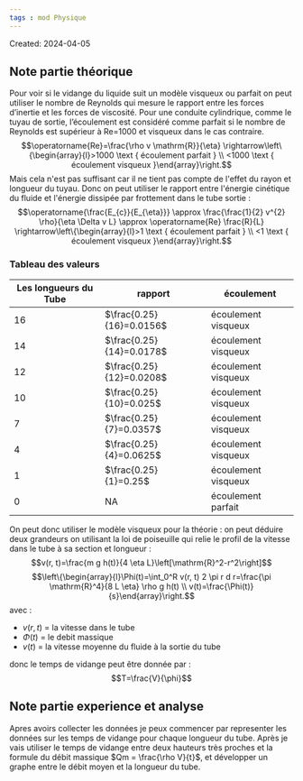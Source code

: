 ```yaml
---
tags : mod Physique
---
```

Created: 2024-04-05

## Note partie théorique
Pour voir si le vidange du liquide suit un modèle visqueux ou parfait on peut utiliser le nombre de Reynolds qui mesure le rapport entre les forces d’inertie et les forces de viscosité. Pour une conduite cylindrique, comme le tuyau de sortie, l’écoulement est considéré comme parfait si le nombre de Reynolds est supérieur à Re=1000 et visqueux dans le cas contraire. 
$$\operatorname{Re}=\frac{\rho v \mathrm{R}}{\eta} \rightarrow\left\{\begin{array}{l}>1000 \text { écoulement parfait } \\ <1000 \text { écoulement visqueux }\end{array}\right.$$
Mais cela n'est pas suffisant car il ne tient pas compte de l'effet du rayon et longueur du tuyau. Donc on peut utiliser le rapport entre l'énergie cinétique du fluide et l'énergie dissipée par frottement dans le tube sortie : 
$$\operatorname{\frac{E_{c}}{E_{\eta}}} \approx \frac{\frac{1}{2} v^{2} \rho}{\eta \Delta v L} \approx \operatorname{Re} \frac{R}{L} \rightarrow\left\{\begin{array}{l}>1 \text { écoulement parfait } \\ <1 \text { écoulement visqueux }\end{array}\right.$$
### Tableau des valeurs
| Les longueurs du Tube | rapport | écoulement |
| ---- | ---- | ---- |
| 16 | $\frac{0.25}{16}=0.0156$ | écoulement visqueux |
| 14 | $\frac{0.25}{14}=0.0178$ | écoulement visqueux |
| 12 | $\frac{0.25}{12}=0.0208$ | écoulement visqueux |
| 10 | $\frac{0.25}{10}=0.025$ | écoulement visqueux |
| 7 | $\frac{0.25}{7}=0.0357$ | écoulement visqueux |
| 4 | $\frac{0.25}{4}=0.0625$ | écoulement visqueux |
| 1 | $\frac{0.25}{1}=0.25$ | écoulement visqueux |
| 0 | NA | écoulement parfait  |
On peut donc utiliser le modèle visqueux pour la théorie :
on peut déduire deux grandeurs on utilisant la loi de poiseuille qui relie le profil de la vitesse dans le tube à sa section et longueur :
$$v(r, t)=\frac{m g h(t)}{4 \eta L}\left[\mathrm{R}^2-r^2\right]$$$$\left\{\begin{array}{l}\Phi(t)=\int_0^R v(r, t) 2 \pi r d r=\frac{\pi \mathrm{R}^4}{8 L \eta} \rho g h(t) \\ v(t)=\frac{\Phi(t)}{s}\end{array}\right.$$ avec : 
- $v(r,t)$ = la vitesse dans le tube
- $\Phi(t)$ = le debit massique
- $v(t)$ = la vitesse moyenne du fluide à la sortie du tube

donc le temps de vidange peut être donnée par :
$$T=\frac{V}{\phi}$$  
## Note partie experience et analyse
Apres avoirs collecter les données je peux commencer par representer les données sur les temps de vidange pour chaque longueur du tube. Après je vais utiliser le temps de vidange entre deux hauteurs très proches et la formule du débit massique $Qm = \frac{\rho V}{t}$, et développer un graphe entre le débit moyen et la longueur du tube.